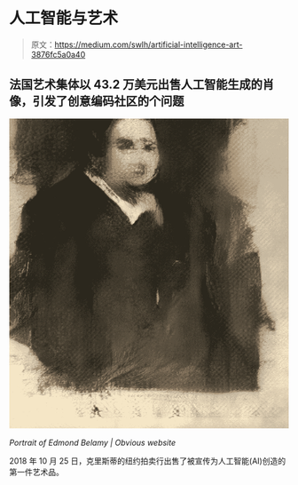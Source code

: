 # 人工智能与艺术

> 原文：<https://medium.com/swlh/artificial-intelligence-art-3876fc5a0a40>

## 法国艺术集体以 43.2 万美元出售人工智能生成的肖像，引发了创意编码社区的**个问题**

![](img/f3bbb30c757ce8edf0c8d4cdd8b201e6.png)

*Portrait of Edmond Belamy | Obvious website*

2018 年 10 月 25 日，克里斯蒂的纽约拍卖行出售了被宣传为人工智能(AI)创造的第一件艺术品。